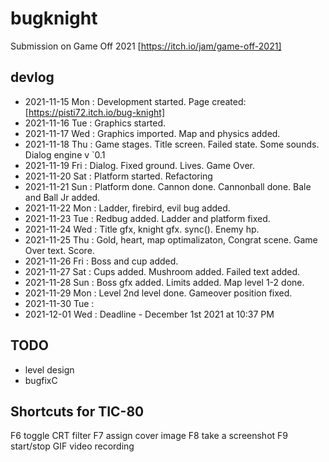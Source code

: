 # bugknight
Submission on Game Off 2021 [https://itch.io/jam/game-off-2021]

## devlog

- 2021-11-15 Mon : Development started. Page created: [https://pisti72.itch.io/bug-knight]
- 2021-11-16 Tue : Graphics started.
- 2021-11-17 Wed : Graphics imported. Map and physics added.
- 2021-11-18 Thu : Game stages. Title screen. Failed state. Some sounds. Dialog engine v `0.1
- 2021-11-19 Fri : Dialog. Fixed ground. Lives. Game Over.
- 2021-11-20 Sat : Platform started. Refactoring
- 2021-11-21 Sun : Platform done. Cannon done. Cannonball done. Bale and Ball Jr added.
- 2021-11-22 Mon : Ladder, firebird, evil bug added.
- 2021-11-23 Tue : Redbug added. Ladder and platform fixed.
- 2021-11-24 Wed : Title gfx, knight gfx. sync(). Enemy hp.
- 2021-11-25 Thu : Gold, heart, map optimalizaton, Congrat scene. Game Over text. Score.
- 2021-11-26 Fri : Boss and cup added.
- 2021-11-27 Sat : Cups added. Mushroom added. Failed text added.
- 2021-11-28 Sun : Boss gfx added. Limits added. Map level 1-2 done.
- 2021-11-29 Mon : Level 2nd level done. Gameover position fixed.
- 2021-11-30 Tue :
- 2021-12-01 Wed : Deadline - December 1st 2021 at 10:37 PM

## TODO

- level design
- bugfixC

## Shortcuts for TIC-80
F6                      toggle CRT filter
F7                      assign cover image
F8                      take a screenshot
F9                      start/stop GIF video recording
